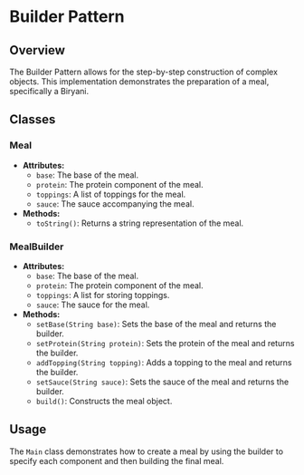 # Builder Pattern

## Overview
The Builder Pattern allows for the step-by-step construction of complex objects. This implementation demonstrates the preparation of a meal, specifically a Biryani.

## Classes

### Meal
- **Attributes:**
  - `base`: The base of the meal.
  - `protein`: The protein component of the meal.
  - `toppings`: A list of toppings for the meal.
  - `sauce`: The sauce accompanying the meal.
- **Methods:**
  - `toString()`: Returns a string representation of the meal.

### MealBuilder
- **Attributes:**
  - `base`: The base of the meal.
  - `protein`: The protein component of the meal.
  - `toppings`: A list for storing toppings.
  - `sauce`: The sauce for the meal.
- **Methods:**
  - `setBase(String base)`: Sets the base of the meal and returns the builder.
  - `setProtein(String protein)`: Sets the protein of the meal and returns the builder.
  - `addTopping(String topping)`: Adds a topping to the meal and returns the builder.
  - `setSauce(String sauce)`: Sets the sauce of the meal and returns the builder.
  - `build()`: Constructs the meal object.

## Usage
The `Main` class demonstrates how to create a meal by using the builder to specify each component and then building the final meal.

